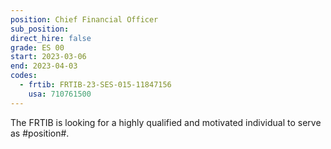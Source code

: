 ```yaml
---
position: Chief Financial Officer
sub_position:
direct_hire: false
grade: ES 00
start: 2023-03-06
end: 2023-04-03
codes:
  - frtib: FRTIB-23-SES-015-11847156
    usa: 710761500
---
```


The FRTIB is looking for a highly qualified and motivated individual to serve as #position#.
